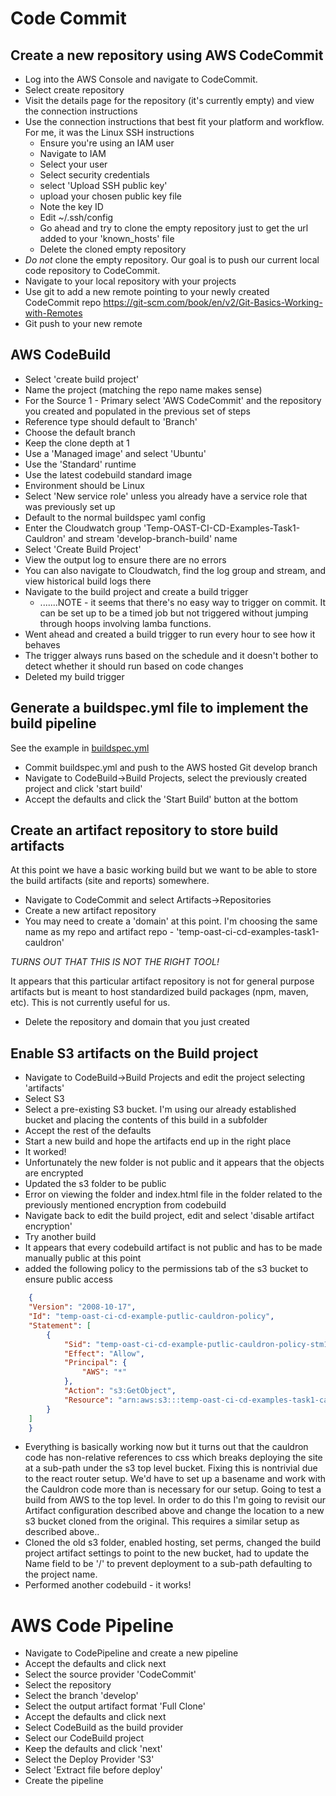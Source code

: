 # Code Commit

## Create a new repository using AWS CodeCommit

- Log into the AWS Console and navigate to CodeCommit.
- Select create repository
- Visit the details page for the repository (it's currently empty) and
  view the connection instructions
- Use the connection instructions that best fit your platform and
  workflow. For me, it was the Linux SSH instructions
	- Ensure you're using an IAM user
	- Navigate to IAM
  - Select your user
  - Select security credentials
  - select 'Upload SSH public key'
  - upload your chosen public key file
  - Note the key ID
  - Edit ~/.ssh/config
  - Go ahead and try to clone the empty repository just to get the url
    added to your 'known_hosts' file
  - Delete the cloned empty repository
- *Do not* clone the empty repository. Our goal is to push our current
  local code repository to CodeCommit.
- Navigate to your local repository with your projects
- Use git to add a new remote pointing to your newly created CodeCommit repo
	https://git-scm.com/book/en/v2/Git-Basics-Working-with-Remotes
- Git push to your new remote

## AWS CodeBuild

- Select 'create build project'
- Name the project (matching the repo name makes sense)
- For the Source 1 - Primary select 'AWS CodeCommit' and the
  repository you created and populated in the previous set of steps
- Reference type should default to 'Branch'
- Choose the default branch
- Keep the clone depth at 1
- Use a 'Managed image' and select 'Ubuntu'
- Use the 'Standard' runtime
- Use the latest codebuild standard image
- Environment should be Linux
- Select 'New service role' unless you already have a service role
  that was previously set up
- Default to the normal buildspec yaml config
- Enter the Cloudwatch group 'Temp-OAST-CI-CD-Examples-Task1-Cauldron'
  and stream 'develop-branch-build' name
- Select 'Create Build Project'
- View the output log to ensure there are no errors
- You can also navigate to Cloudwatch, find the log group and stream,
  and view historical build logs there
- Navigate to the build project and create a build trigger
	- .......NOTE - it seems that there's no easy way to trigger on
  commit. It can be set up to be a timed job but not triggered without
  jumping through hoops involving lamba functions.
 - Went ahead and created a build trigger to run every hour to see how it behaves
 - The trigger always runs based on the schedule and it doesn't bother
   to detect whether it should run based on code changes
 - Deleted my build trigger

## Generate a buildspec.yml file to implement the build pipeline

See the example in [buildspec.yml](buildspec.yml)

- Commit buildspec.yml and push to the AWS hosted Git develop branch
- Navigate to CodeBuild->Build Projects, select the previously created
  project and click 'start build'
- Accept the defaults and click the 'Start Build' button at the bottom

## Create an artifact repository to store build artifacts

At this point we have a basic working build but we want to be able to
store the build artifacts (site and reports) somewhere.

- Navigate to CodeCommit and select Artifacts->Repositories
- Create a new artifact repository
- You may need to create a 'domain' at this point. I'm choosing the
  same name as my repo and artifact repo - 'temp-oast-ci-cd-examples-task1-cauldron'

*TURNS OUT THAT THIS IS NOT THE RIGHT TOOL!*

It appears that this particular artifact repository is not for general
purpose artifacts but is meant to host standardized build packages
(npm, maven, etc). This is not currently useful for us.

- Delete the repository and domain that you just created

## Enable S3 artifacts on the Build project

- Navigate to CodeBuild->Build Projects and edit the project selecting 'artifacts'
- Select S3
- Select a pre-existing S3 bucket. I'm using our already established
  bucket and placing the contents of this build in a subfolder
- Accept the rest of the defaults
- Start a new build and hope the artifacts end up in the right place
- It worked!
- Unfortunately the new folder is not public and it appears that the
  objects are encrypted
- Updated the s3 folder to be public
- Error on viewing the folder and index.html file in the folder
  related to the previously mentioned encryption from codebuild
- Navigate back to edit the build project, edit and select 'disable artifact encryption'
- Try another build
- It appears that every codebuild artifact is not public and has to be
  made manually public at this point
- added the following policy to the permissions tab of the s3 bucket to ensure public access

``` json
	{
    "Version": "2008-10-17",
    "Id": "temp-oast-ci-cd-example-putlic-cauldron-policy",
    "Statement": [
        {
            "Sid": "temp-oast-ci-cd-example-putlic-cauldron-policy-stm1",
            "Effect": "Allow",
            "Principal": {
                "AWS": "*"
            },
            "Action": "s3:GetObject",
            "Resource": "arn:aws:s3:::temp-oast-ci-cd-examples-task1-cauldron/*"
        }
    ]
	}
```

- Everything is basically working now but it turns out that the
  cauldron code has non-relative references to css which breaks
  deploying the site at a sub-path under the s3 top level
  bucket. Fixing this is nontrivial due to the react router
  setup. We'd have to set up a basename and work with the Cauldron
  code more than is necessary for our setup. Going to test a build
  from AWS to the top level. In order to do this I'm going to revisit
  our Artifact configuration described above and change the location
  to a new s3 bucket cloned from the original. This requires a similar
  setup as described above..
- Cloned the old s3 folder, enabled hosting, set perms, changed the
  build project artifact settings to point to the new bucket, had to
  update the Name field to be '/' to prevent deployment to a sub-path
  defaulting to the project name.
- Performed another codebuild - it works!

# AWS Code Pipeline

- Navigate to CodePipeline and create a new pipeline
- Accept the defaults and click next
- Select the source provider 'CodeCommit'
- Select the repository
- Select the branch 'develop'
- Select the output artifact format 'Full Clone'
- Accept the defaults and click next
- Select CodeBuild as the build provider
- Select our CodeBuild project
- Keep the defaults and click 'next'
- Select the Deploy Provider 'S3'
- Select 'Extract file before deploy'
- Create the pipeline
